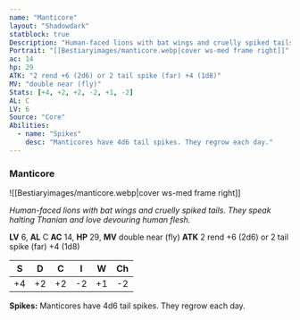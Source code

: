 ```yaml
---
name: "Manticore"
layout: "Shadowdark"
statblock: true
Description: "Human-faced lions with bat wings and cruelly spiked tails. They speak halting Thanian and love devouring human flesh."
Portrait: "[[Bestiaryimages/manticore.webp|cover ws-med frame right]]"
ac: 14
hp: 29
ATK: "2 rend +6 (2d6) or 2 tail spike (far) +4 (1d8)"
MV: "double near (fly)"
Stats: [+4, +2, +2, -2, +1, -2]
AL: C
LV: 6
Source: "Core"
Abilities:
  - name: "Spikes"
    desc: "Manticores have 4d6 tail spikes. They regrow each day."
---
```


### Manticore

![[Bestiaryimages/manticore.webp|cover ws-med frame right]]

_Human-faced lions with bat wings and cruelly spiked tails. They speak halting Thanian and love devouring human flesh._

**LV** 6, **AL** C
**AC** 14, **HP** 29, **MV** double near (fly)
**ATK** 2 rend +6 (2d6) or 2 tail spike (far) +4 (1d8)

|  S  |  D  |  C  |  I  |  W  |  Ch  |
|:---:|:---:|:---:|:---:|:---:|:----:|
| +4 | +2 | +2 | -2 | +1 | -2 |

**Spikes:** Manticores have 4d6 tail spikes. They regrow each day.

